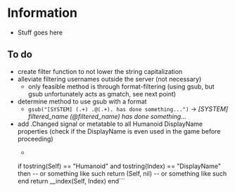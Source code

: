 # Information
- Stuff goes here

## To do
- create filter function to not lower the string capitalization
- alleviate filtering usernames outside the server (not necessary)
  - only feasible method is through format-filtering (using gsub, but gsub unfortunately acts as gmatch, see next point)
- determine method to use gsub with a format
  - `gsub("[SYSTEM] (.+) .@(.+). has done something...")` -> _[SYSTEM] filtered_name (@filtered_name) has done something..._
- add .Changed signal or metatable to all Humanoid DisplayName properties (check if the DisplayName is even used in the game before proceeding)
  - ```__index = hookmetamethod(game, "__index", newcclosure(function(Self, Index)  
  if tostring(Self) == "Humanoid" and tostring(Index) == "DisplayName" then -- or something like such
    return (Self, nil) -- or something like such
  end
  return __index(Self, Index)
end```  
